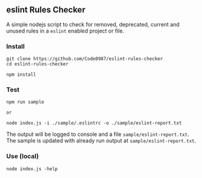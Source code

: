 ## eslint Rules Checker

A simple nodejs script to check for removed, deprecated, current and unused rules in a `eslint` enabled project or file.

### Install

```
git clone https://github.com/Code0987/eslint-rules-checker
cd eslint-rules-checker

npm install
```

### Test

```
npm run sample

or 

node index.js -i ./sample/.eslintrc -o ./sample/eslint-report.txt 
```

The output will be logged to console and a file `sample/eslint-report.txt`.
The sample is updated with already run output at `sample/eslint-report.txt`.

### Use (local)

```
node index.js -help
```